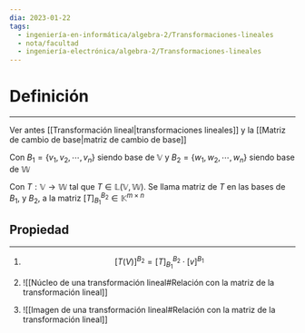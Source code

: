 ```yaml
---
dia: 2023-01-22
tags:
  - ingeniería-en-informática/algebra-2/Transformaciones-lineales
  - nota/facultad
  - ingeniería-electrónica/algebra-2/Transformaciones-lineales
---
```

# Definición
---
Ver antes [[Transformación lineal|transformaciones lineales]] y la [[Matriz de cambio de base|matriz de cambio de base]]

Con $B_1 = \{v_1, v_2, \cdots, v_n\}$ siendo base de $\mathbb{V}$ y $B_2 = \{w_1, w_2, \cdots, w_n\}$ siendo base de $\mathbb{W}$

Con $T: \mathbb{V} \to \mathbb{W}$ tal que $T \in \mathbb{L}(\mathbb{V}, \mathbb{W})$. Se llama matriz de $T$ en las bases de $B_1$, y $B_2$, a la matriz $[T]_{B_1}^{B_2} \in \mathbb{K}^{m \times n}$

## Propiedad
---
1. $$[T(V)]^{B_2} = [T]_{B_1}^{B_2} \cdot [v]^{B_1}$$

2. ![[Núcleo de una transformación lineal#Relación con la matriz de la transformación lineal]]

3. ![[Imagen de una transformación lineal#Relación con la matriz de la transformación lineal]]